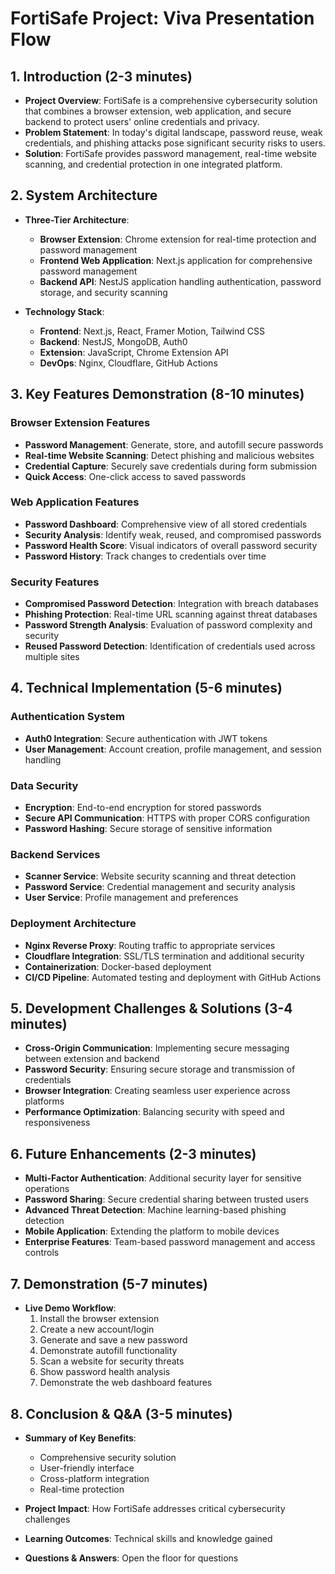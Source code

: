 # FortiSafe Project: Viva Presentation Flow

## 1. Introduction (2-3 minutes)

- **Project Overview**: FortiSafe is a comprehensive cybersecurity solution that combines a browser extension, web application, and secure backend to protect users' online credentials and privacy.
- **Problem Statement**: In today's digital landscape, password reuse, weak credentials, and phishing attacks pose significant security risks to users.
- **Solution**: FortiSafe provides password management, real-time website scanning, and credential protection in one integrated platform.

## 2. System Architecture 

- **Three-Tier Architecture**:
  - **Browser Extension**: Chrome extension for real-time protection and password management
  - **Frontend Web Application**: Next.js application for comprehensive password management
  - **Backend API**: NestJS application handling authentication, password storage, and security scanning

- **Technology Stack**:
  - **Frontend**: Next.js, React, Framer Motion, Tailwind CSS
  - **Backend**: NestJS, MongoDB, Auth0
  - **Extension**: JavaScript, Chrome Extension API
  - **DevOps**: Nginx, Cloudflare, GitHub Actions

## 3. Key Features Demonstration (8-10 minutes)

### Browser Extension Features
- **Password Management**: Generate, store, and autofill secure passwords
- **Real-time Website Scanning**: Detect phishing and malicious websites
- **Credential Capture**: Securely save credentials during form submission
- **Quick Access**: One-click access to saved passwords

### Web Application Features
- **Password Dashboard**: Comprehensive view of all stored credentials
- **Security Analysis**: Identify weak, reused, and compromised passwords
- **Password Health Score**: Visual indicators of overall password security
- **Password History**: Track changes to credentials over time

### Security Features
- **Compromised Password Detection**: Integration with breach databases
- **Phishing Protection**: Real-time URL scanning against threat databases
- **Password Strength Analysis**: Evaluation of password complexity and security
- **Reused Password Detection**: Identification of credentials used across multiple sites

## 4. Technical Implementation (5-6 minutes)

### Authentication System
- **Auth0 Integration**: Secure authentication with JWT tokens
- **User Management**: Account creation, profile management, and session handling

### Data Security
- **Encryption**: End-to-end encryption for stored passwords
- **Secure API Communication**: HTTPS with proper CORS configuration
- **Password Hashing**: Secure storage of sensitive information

### Backend Services
- **Scanner Service**: Website security scanning and threat detection
- **Password Service**: Credential management and security analysis
- **User Service**: Profile management and preferences

### Deployment Architecture
- **Nginx Reverse Proxy**: Routing traffic to appropriate services
- **Cloudflare Integration**: SSL/TLS termination and additional security
- **Containerization**: Docker-based deployment
- **CI/CD Pipeline**: Automated testing and deployment with GitHub Actions

## 5. Development Challenges & Solutions (3-4 minutes)

- **Cross-Origin Communication**: Implementing secure messaging between extension and backend
- **Password Security**: Ensuring secure storage and transmission of credentials
- **Browser Integration**: Creating seamless user experience across platforms
- **Performance Optimization**: Balancing security with speed and responsiveness

## 6. Future Enhancements (2-3 minutes)

- **Multi-Factor Authentication**: Additional security layer for sensitive operations
- **Password Sharing**: Secure credential sharing between trusted users
- **Advanced Threat Detection**: Machine learning-based phishing detection
- **Mobile Application**: Extending the platform to mobile devices
- **Enterprise Features**: Team-based password management and access controls

## 7. Demonstration (5-7 minutes)

- **Live Demo Workflow**:
  1. Install the browser extension
  2. Create a new account/login
  3. Generate and save a new password
  4. Demonstrate autofill functionality
  5. Scan a website for security threats
  6. Show password health analysis
  7. Demonstrate the web dashboard features

## 8. Conclusion & Q&A (3-5 minutes)

- **Summary of Key Benefits**:
  - Comprehensive security solution
  - User-friendly interface
  - Cross-platform integration
  - Real-time protection

- **Project Impact**: How FortiSafe addresses critical cybersecurity challenges
- **Learning Outcomes**: Technical skills and knowledge gained
- **Questions & Answers**: Open the floor for questions